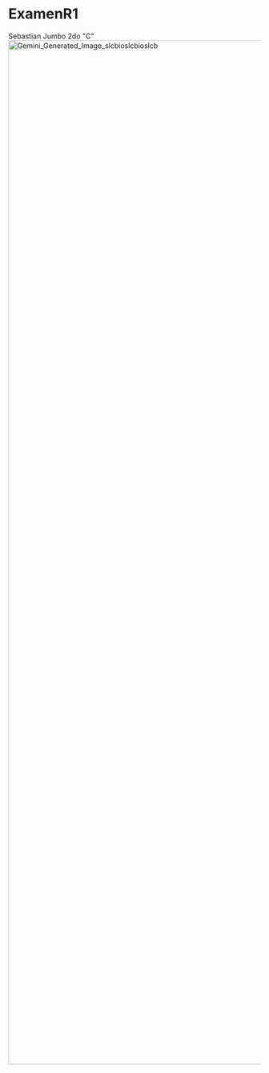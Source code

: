 # ExamenR1
Sebastian Jumbo 2do "C"
<img width="2048" height="2048" alt="Gemini_Generated_Image_slcbioslcbioslcb" src="https://github.com/user-attachments/assets/98140eb5-cb46-4a8a-8f51-0147e89a1dba" />

